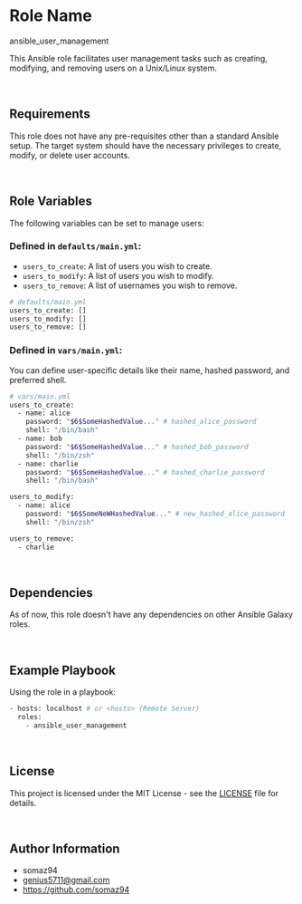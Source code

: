 # Role Name

ansible_user_management

This Ansible role facilitates user management tasks such as creating, modifying, and removing users on a Unix/Linux system.

<br/>

## Requirements

This role does not have any pre-requisites other than a standard Ansible setup. The target system should have the necessary privileges to create, modify, or delete user accounts.

<br/>

## Role Variables

The following variables can be set to manage users:

### Defined in `defaults/main.yml`:
- `users_to_create`: A list of users you wish to create.
- `users_to_modify`: A list of users you wish to modify.
- `users_to_remove`: A list of usernames you wish to remove.

```bash
# defaults/main.yml
users_to_create: []
users_to_modify: []
users_to_remove: []
```

### Defined in `vars/main.yml`:

You can define user-specific details like their name, hashed password, and preferred shell.

```bash
# vars/main.yml
users_to_create:
  - name: alice
    password: "$6$SomeHashedValue..." # hashed_alice_password
    shell: "/bin/bash"
  - name: bob
    password: "$6$SomeHashedValue..." # hashed_bob_password
    shell: "/bin/zsh"
  - name: charlie
    password: "$6$SomeHashedValue..." # hashed_charlie_password
    shell: "/bin/bash"

users_to_modify:
  - name: alice
    password: "$6$SomeNeWHashedValue..." # new_hashed_alice_password
    shell: "/bin/zsh"

users_to_remove:
  - charlie
```

<br/>

## Dependencies

As of now, this role doesn't have any dependencies on other Ansible Galaxy roles.

<br/>

## Example Playbook
Using the role in a playbook:

```bash
- hosts: localhost # or <hosts> (Remote Server)
  roles:
    - ansible_user_management
```

<br/>

## License

This project is licensed under the MIT License - see the [LICENSE](LICENSE) file for details.

<br/>

## Author Information

- somaz94
- genius5711@gmail.com
- https://github.com/somaz94

